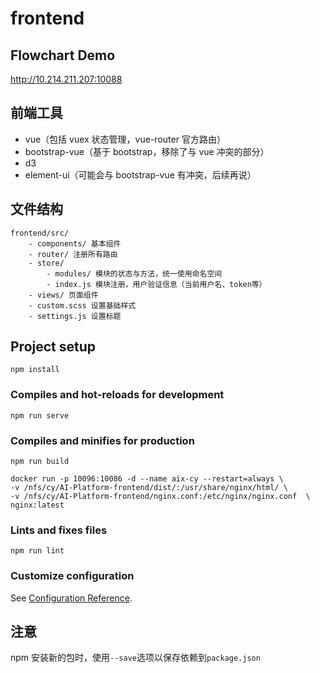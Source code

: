 # frontend

## Flowchart Demo

<http://10.214.211.207:10088>

## 前端工具

-   vue（包括 vuex 状态管理，vue-router 官方路由）
-   bootstrap-vue（基于 bootstrap，移除了与 vue 冲突的部分）
-   d3
-   element-ui（可能会与 bootstrap-vue 有冲突，后续再说）

## 文件结构

```
frontend/src/
    - components/ 基本组件
    - router/ 注册所有路由
    - store/
        - modules/ 模块的状态与方法，统一使用命名空间
        - index.js 模块注册，用户验证信息（当前用户名、token等）
    - views/ 页面组件
    - custom.scss 设置基础样式
    - settings.js 设置标题
```

## Project setup

```
npm install
```

### Compiles and hot-reloads for development

```
npm run serve
```

### Compiles and minifies for production

```
npm run build

docker run -p 10096:10086 -d --name aix-cy --restart=always \
-v /nfs/cy/AI-Platform-frontend/dist/:/usr/share/nginx/html/ \
-v /nfs/cy/AI-Platform-frontend/nginx.conf:/etc/nginx/nginx.conf  \
nginx:latest
```

### Lints and fixes files

```
npm run lint
```

### Customize configuration

See [Configuration Reference](https://cli.vuejs.org/config/).

## 注意

npm 安装新的包时，使用`--save`选项以保存依赖到`package.json`
